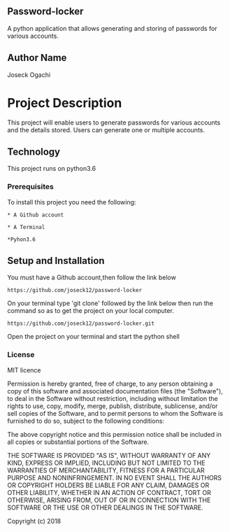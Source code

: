 ## Password-locker
A python application that allows generating and storing of passwords for various accounts.

## Author Name

Joseck Ogachi

# Project Description
This project will enable users to generate passwords for various accounts and the details stored. Users can generate one or multiple accounts.

## Technology
 This project runs on python3.6

### Prerequisites

To install this project you need the following:

```* A Github account```

```* A Terminal```

```*Pyhon3.6```

## Setup and Installation

You must have a Github account,then follow the link below

```https://github.com/joseck12/password-locker```

 On your terminal type 'git clone' followed by the link below then run the command so as to get the project on your local computer.

```https://github.com/joseck12/password-locker.git```

Open the project on your terminal and start the python shell

### License

MIT licence

Permission is hereby granted, free of charge, to any person obtaining a copy of this software and associated documentation files (the "Software"), to deal in the Software without restriction, including without limitation the rights to use, copy, modify, merge, publish, distribute, sublicense, and/or sell copies of the Software, and to permit persons to whom the Software is furnished to do so, subject to the following conditions:

The above copyright notice and this permission notice shall be included in all copies or substantial portions of the Software.

THE SOFTWARE IS PROVIDED "AS IS", WITHOUT WARRANTY OF ANY KIND, EXPRESS OR IMPLIED, INCLUDING BUT NOT LIMITED TO THE WARRANTIES OF MERCHANTABILITY, FITNESS FOR A PARTICULAR PURPOSE AND NONINFRINGEMENT. IN NO EVENT SHALL THE AUTHORS OR COPYRIGHT HOLDERS BE LIABLE FOR ANY CLAIM, DAMAGES OR OTHER LIABILITY, WHETHER IN AN ACTION OF CONTRACT, TORT OR OTHERWISE, ARISING FROM, OUT OF OR IN CONNECTION WITH THE SOFTWARE OR THE USE OR OTHER DEALINGS IN THE SOFTWARE.

Copyright (c) 2018
